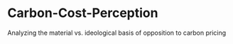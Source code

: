# Carbon-Cost-Perception
Analyzing the material vs. ideological basis of opposition to carbon pricing
